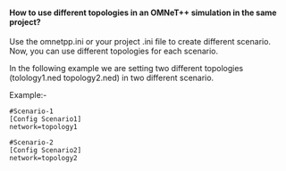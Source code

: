 #### How to use different topologies in an OMNeT++ simulation in the same project?

Use the omnetpp.ini or your project .ini file to create different scenario. Now, you can use different topologies for each scenario.

In the following example we are setting two different topologies (tolology1.ned topology2.ned) in two different scenario.

Example:-
```
#Scenario-1
[Config Scenario1]
network=topology1

#Scenario-2
[Config Scenario2]
network=topology2
```
